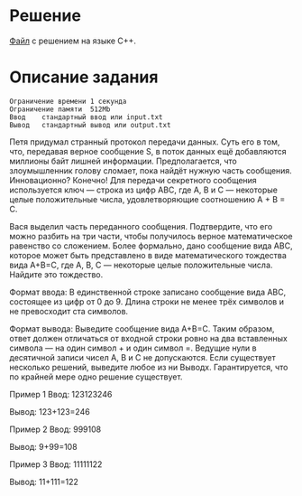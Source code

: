 # Решение

[Файл](../task_j.cpp) с решением на языке C++.

# Описание задания

    Ограничение времени	1 секунда
    Ограничение памяти	512Mb
    Ввод	стандартный ввод или input.txt
    Вывод	стандартный вывод или output.txt

Петя придумал странный протокол передачи данных. Суть его в том, что, передавая верное сообщение
S, в поток данных ещё добавляются миллионы байт лишней информации. Предполагается, что злоумышленник голову сломает, пока найдёт нужную часть сообщения. Инновационно? Конечно!
Для передачи секретного сообщения используется ключ — строка из цифр ABC, где A, B и C — некоторые целые положительные числа, удовлетворяющие соотношению A + B = C.

Вася выделил часть переданного сообщения. Подтвердите, что его можно разбить на три части, чтобы получилось верное математическое равенство со сложением.
Более формально, дано сообщение вида ABC, которое может быть представлено в виде математического тождества вида A+B=C, где A, B, C — некоторые целые положительные числа. Найдите это тождество.

Формат ввода:
В единственной строке записано сообщение вида ABC, состоящее из цифр от 0 до 9. Длина строки не менее трёх символов и не превосходит ста символов.

Формат вывода:
Выведите сообщение вида A+B=C. Таким образом, ответ должен отличаться от входной строки ровно на два вставленных символа — на один символ + и один символ =. Ведущие нули в десятичной записи чисел A, B и C
 не допускаются.
Если существует несколько решений, выведите любое из ни	Выводх. Гарантируется, что по крайней мере одно решение существует.

Пример 1
Ввод:
123123246

Вывод:
123+123=246

Пример 2
Ввод:
999108

Вывод:
9+99=108

Пример 3
Ввод:
11111122

Вывод:
11+111=122
